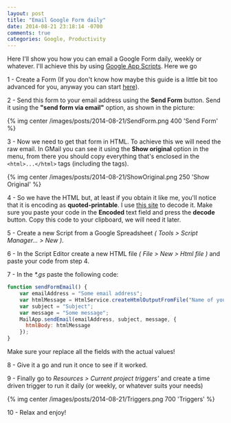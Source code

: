 ```yaml
---
layout: post
title: "Email Google Form daily"
date: 2014-08-21 23:18:14 -0700
comments: true
categories: Google, Productivity
---
```

Here I'll show you how you can email a Google Form daily, weekly or whatever. I'll achieve this by using [Google App Scripts]. Here we go

<!--more-->

1 - Create a Form (If you don't know how maybe this guide is a little bit too advanced for you, anyway you can start [here]).

2 - Send this form to your email address using the **Send Form** button. Send it using the **"send form via email"** option, as shown in the picture:

{% img center /images/posts/2014-08-21/SendForm.png 400 'Send Form' %}

3 - Now we need to get that form in HTML. To achieve this we will need the raw email. In GMail you can see it using the **Show original** option in the menu, from there you should copy everything that's enclosed in the ``<html>...</html>`` tags (including the tags).

{% img center /images/posts/2014-08-21/ShowOriginal.png 250 'Show Original' %}

4 - So we have the HTML but, at least if you obtain it like me, you'll notice that it is encoding as **quoted-printable**. I use [this site] to decode it. Make sure you paste your code in the **Encoded** text field and press the **decode** button. Copy this code to your clipboard, we will need it later.

5 - Create a new Script from a Google Spreadsheet *( Tools > Script Manager... > New )*. 

6 - In the Script Editor create a new HTML file *( File > New > Html file )* and paste your code from step 4.

7 - In the _*.gs_ paste the following code:

``` javascript
function sendFormEmail() {
    var emailAddress = "Some email address";  
    var htmlMessage = HtmlService.createHtmlOutputFromFile("Name of your HTML file").getContent();
    var subject = "Subject";
    var message = "Some message";
    MailApp.sendEmail(emailAddress, subject, message, {
      htmlBody: htmlMessage
    });
}
```

Make sure your replace all the fields with the actual values!

8 - Give it a go and run it once to see if it worked.

9 - Finally go to _Resources > Current project triggers'_  and create a time driven trigger to run it daily (or weekly, or whatever suits your needs)

{% img center /images/posts/2014-08-21/Triggers.png 700 'Triggers' %}

10 - Relax and enjoy!

[Google App Scripts]: https://developers.google.com/apps-script/
[here]: https://support.google.com/docs/answer/87809?hl=en
[this site]: http://www.webatic.com/run/convert/qp.php